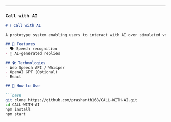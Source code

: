 
---

### `Call with AI`

```markdown
# 📞 Call with AI

A prototype system enabling users to interact with AI over simulated voice calls. Converts speech to text and responds with natural language.

## 🧠 Features
- 🗣 Speech recognition
- 💬 AI-generated replies

## 🛠️ Technologies
- Web Speech API / Whisper
- OpenAI GPT (Optional)
- React

## 🎯 How to Use

```bash
git clone https://github.com/prashanth168/CALL-WITH-AI.git
cd CALL-WITH-AI
npm install
npm start
